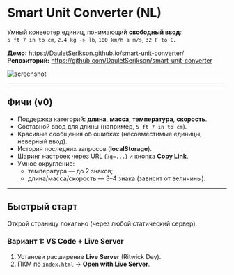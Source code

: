 # Smart Unit Converter (NL)

Умный конвертер единиц, понимающий **свободный ввод**:  
`5 ft 7 in to cm`, `2.4 kg -> lb`, `100 km/h в m/s`, `32 F to C`.

**Демо:** https://DauletSerikson.github.io/smart-unit-converter/  
**Репозиторий:** https://github.com/DauletSerikson/smart-unit-converter

![screenshot](assets/screenshot.png)

---

## Фичи (v0)
- Поддержка категорий: **длина**, **масса**, **температура**, **скорость**.
- Составной ввод для длины (например, `5 ft 7 in to cm`).
- Красивые сообщения об ошибках (несовместимые единицы, неверный ввод).
- История последних запросов (**localStorage**).
- Шаринг настроек через URL (`?q=...`) и кнопка **Copy Link**.
- Умное округление:
  - температура — до 2 знаков;
  - длина/масса/скорость — 3–4 знака (зависит от величины).

---

## Быстрый старт

Открой страницу локально (через любой статический сервер).

### Вариант 1: VS Code + Live Server
1. Установи расширение **Live Server** (Ritwick Dey).
2. ПКМ по `index.html` → **Open with Live Server**.
